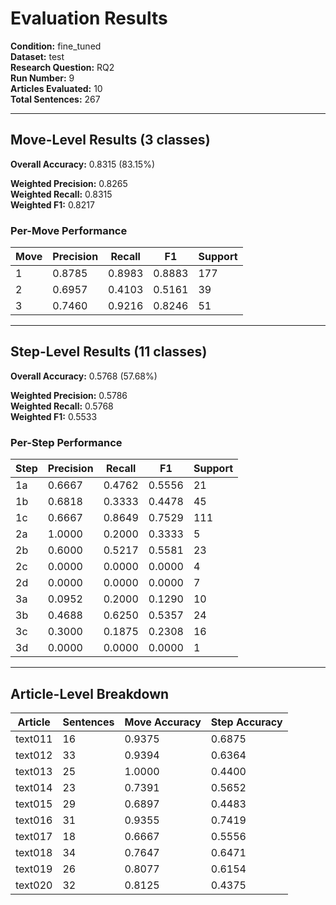 # Evaluation Results

**Condition:** fine_tuned  
**Dataset:** test  
**Research Question:** RQ2  
**Run Number:** 9  
**Articles Evaluated:** 10  
**Total Sentences:** 267  

---

## Move-Level Results (3 classes)

**Overall Accuracy:** 0.8315 (83.15%)  

**Weighted Precision:** 0.8265  
**Weighted Recall:** 0.8315  
**Weighted F1:** 0.8217  

### Per-Move Performance

| Move | Precision | Recall | F1 | Support |
|------|-----------|--------|----|---------|
| 1 | 0.8785 | 0.8983 | 0.8883 | 177 |
| 2 | 0.6957 | 0.4103 | 0.5161 | 39 |
| 3 | 0.7460 | 0.9216 | 0.8246 | 51 |

---

## Step-Level Results (11 classes)

**Overall Accuracy:** 0.5768 (57.68%)  

**Weighted Precision:** 0.5786  
**Weighted Recall:** 0.5768  
**Weighted F1:** 0.5533  

### Per-Step Performance

| Step | Precision | Recall | F1 | Support |
|------|-----------|--------|----|---------|
| 1a | 0.6667 | 0.4762 | 0.5556 | 21 |
| 1b | 0.6818 | 0.3333 | 0.4478 | 45 |
| 1c | 0.6667 | 0.8649 | 0.7529 | 111 |
| 2a | 1.0000 | 0.2000 | 0.3333 | 5 |
| 2b | 0.6000 | 0.5217 | 0.5581 | 23 |
| 2c | 0.0000 | 0.0000 | 0.0000 | 4 |
| 2d | 0.0000 | 0.0000 | 0.0000 | 7 |
| 3a | 0.0952 | 0.2000 | 0.1290 | 10 |
| 3b | 0.4688 | 0.6250 | 0.5357 | 24 |
| 3c | 0.3000 | 0.1875 | 0.2308 | 16 |
| 3d | 0.0000 | 0.0000 | 0.0000 | 1 |

---

## Article-Level Breakdown

| Article | Sentences | Move Accuracy | Step Accuracy |
|---------|-----------|---------------|---------------|
| text011 | 16 | 0.9375 | 0.6875 |
| text012 | 33 | 0.9394 | 0.6364 |
| text013 | 25 | 1.0000 | 0.4400 |
| text014 | 23 | 0.7391 | 0.5652 |
| text015 | 29 | 0.6897 | 0.4483 |
| text016 | 31 | 0.9355 | 0.7419 |
| text017 | 18 | 0.6667 | 0.5556 |
| text018 | 34 | 0.7647 | 0.6471 |
| text019 | 26 | 0.8077 | 0.6154 |
| text020 | 32 | 0.8125 | 0.4375 |

